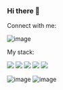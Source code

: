 ### Hi there 👋

Connect with me:

![image](https://user-images.githubusercontent.com/70090594/217798664-ca52486f-52d6-4405-ab8b-000d8fb36ba6.png)

My stack:
  
<img src="https://img.shields.io/badge/HTML5-gray?style=for-the-badge&logo=HTML5" /> <img src="https://img.shields.io/badge/CSS3-gray?style=for-the-badge&logo=CSS3&logoColor=blue" /> <img src="https://img.shields.io/badge/SASS-gray?style=for-the-badge&logo=SASS&logoColor=pink" /> <img src="https://img.shields.io/badge/HTML5-gray?style=for-the-badge&logo=HTML5&logoColor=blue" /> <img src="https://img.shields.io/badge/HTML5-grayhttps://img.shields.io/endpoint?url=https://www.linkedin.com/in/oleksiifrolov/?style=for-the-badge&logo=HTML5&logoColor=blue" />

![image](https://user-images.githubusercontent.com/70090594/217805071-784846bd-0ffe-4bc7-a822-6fc7f246bd33.png) ![[image](https://camo.githubusercontent.com/8280104c77ff20e7b7cd51e275376ad2bc440ae211591f104451602fec5b17bc/68747470733a2f2f696d672e736869656c64732e696f2f62616467652f48544d4c352d3535353f6c6f676f3d68746d6c35267374796c653d666f722d7468652d6261646765)](https://user-images.githubusercontent.com/70090594/217805182-2f621322-c198-44af-9baa-d75c366cd082.png)



<!--
**Faleksus/Faleksus** is a ✨ _special_ ✨ repository because its `README.md` (this file) appears on your GitHub profile.

Here are some ideas to get you started:

- 🔭 I’m currently working on ...
- 🌱 I’m currently learning ...
- 👯 I’m looking to collaborate on ...
- 🤔 I’m looking for help with ...
- 💬 Ask me about ...
- 📫 How to reach me: ...
- 😄 Pronouns: ...
- ⚡ Fun fact: ...
-->
